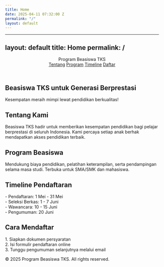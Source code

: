 ```yaml
---
title: Home
date: 2025-04-11 07:32:00 Z
permalink: "/"
layout: default
---
```


---
layout: default
title: Home
permalink: /
---

<header>
  <div class="logo">Program Beasiswa TKS</div>
  <nav>
    <a href="#about">Tentang</a>
    <a href="#program">Program</a>
    <a href="#timeline">Timeline</a>
    <a href="#register">Daftar</a>
  </nav>
</header>

<section class="hero">
  <h1>Beasiswa TKS untuk Generasi Berprestasi</h1>
  <p>Kesempatan meraih mimpi lewat pendidikan berkualitas!</p>
</section>

<section id="about">
  <h2 class="section-title">Tentang Kami</h2>
  <p class="section-content">Beasiswa TKS hadir untuk memberikan kesempatan pendidikan bagi pelajar berprestasi di seluruh Indonesia. Kami percaya setiap anak berhak mendapatkan akses pendidikan terbaik.</p>
</section>

<section id="program">
  <h2 class="section-title">Program Beasiswa</h2>
  <p class="section-content">Mendukung biaya pendidikan, pelatihan keterampilan, serta pendampingan selama masa studi. Terbuka untuk SMA/SMK dan mahasiswa.</p>
</section>

<section id="timeline">
  <h2 class="section-title">Timeline Pendaftaran</h2>
  <p class="section-content">- Pendaftaran: 1 Mei - 31 Mei<br>- Seleksi Berkas: 1 - 7 Juni<br>- Wawancara: 10 - 15 Juni<br>- Pengumuman: 20 Juni</p>
</section>

<section id="register">
  <h2 class="section-title">Cara Mendaftar</h2>
  <p class="section-content">1. Siapkan dokumen persyaratan<br>2. Isi formulir pendaftaran online<br>3. Tunggu pengumuman selanjutnya melalui email</p>
</section>

<footer>
  &copy; 2025 Program Beasiswa TKS. All rights reserved.
</footer>
